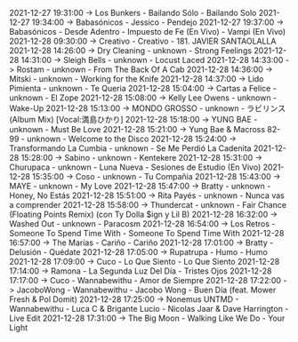2021-12-27 19:31:00 -> Los Bunkers - Bailando Sólo - Bailando Solo
2021-12-27 19:34:00 -> Babasónicos - Jessico - Pendejo
2021-12-27 19:37:00 -> Babasónicos - Desde Adentro - Impuesto de Fe (En Vivo) - Vampi (En Vivo)
2021-12-28 09:30:00 -> Creativo - Creativo - 181. JAVIER SANTAOLALLA
2021-12-28 14:26:00 -> Dry Cleaning - unknown - Strong Feelings
2021-12-28 14:31:00 -> Sleigh Bells - unknown - Locust Laced
2021-12-28 14:33:00 -> Rostam - unknown - From The Back Of A Cab
2021-12-28 14:36:00 -> Mitski - unknown - Working for the Knife
2021-12-28 14:37:00 -> Lido Pimienta - unknown - Te Queria
2021-12-28 15:04:00 -> Cartas a Felice - unknown - El Zope
2021-12-28 15:08:00 -> Kelly Lee Owens - unknown - Wake-Up
2021-12-28 15:13:00 -> MONDO GROSSO - unknown - ラビリンス (Album Mix) [Vocal:満島ひかり]
2021-12-28 15:18:00 -> YUNG BAE - unknown - Must Be Love
2021-12-28 15:21:00 -> Yung Bae & Macross 82-99 - unknown - Welcome to the Disco
2021-12-28 15:24:00 -> Transformando La Cumbia - unknown - Se Me Perdió La Cadenita
2021-12-28 15:28:00 -> Sabino - unknown - Kentekere
2021-12-28 15:31:00 -> Churupaca - unknown - Luna Nueva - Sesiones de Estudio (En Vivo)
2021-12-28 15:35:00 -> Coso - unknown - Tu Compañia
2021-12-28 15:43:00 -> MAYE - unknown - My Love
2021-12-28 15:47:00 -> Bratty - unknown - Honey, No Estás
2021-12-28 15:51:00 -> Rita Payés - unknown - Nunca vas a comprender
2021-12-28 15:58:00 -> Thundercat - unknown - Fair Chance (Floating Points Remix) (con Ty Dolla $ign y Lil B)
2021-12-28 16:32:00 -> Washed Out - unknown - Paracosm
2021-12-28 16:54:00 -> Los Retros - Someone To Spend Time With - Someone To Spend Time With
2021-12-28 16:57:00 -> The Marías - Cariño - Cariño
2021-12-28 17:01:00 -> Bratty - Delusión - Quédate
2021-12-28 17:05:00 -> Rupatrupa - Humo - Humo
2021-12-28 17:09:00 -> Cuco - Lo Que Siento - Lo Que Siento
2021-12-28 17:14:00 -> Ramona - La Segunda Luz Del Día - Tristes Ojos
2021-12-28 17:17:00 -> Cuco - Wannabewithu - Amor de Siempre
2021-12-28 17:22:00 -> JacoboWong - Wannabewithu - Jacobo Wong - Buen Día (feat. Mower Fresh & Pol Domit)
2021-12-28 17:25:00 -> Nonemus UNTMD - Wannabewithu - Luca C & Brigante Lucio - Nicolas Jaar & Dave Harrington - Live Edit
2021-12-28 17:31:00 -> The Big Moon - Walking Like We Do - Your Light
